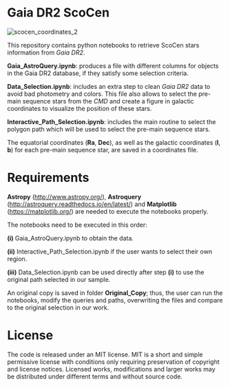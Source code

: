 # Gaia DR2 ScoCen

![scocen_coordinates_2](https://user-images.githubusercontent.com/2405448/40944928-e33df07c-6856-11e8-9ef8-5c7e243f9d9e.png)

This repository contains python notebooks to retrieve ScoCen stars information from *Gaia DR2*. 

__Gaia_AstroQuery.ipynb__: produces a file with different columns for objects in the Gaia DR2 database, if they satisfy some selection criteria.

__Data_Selection.ipynb__: includes an extra step to clean *Gaia DR2* data to avoid bad photometry and colors. This file also allows to select the pre-main sequence stars from the *CMD* and create a figure in galactic coordinates to visualize the position of these stars.

__Interactive_Path_Selection.ipynb__: includes the main routine to select the polygon path which will be used to select the pre-main sequence stars.

The equatorial coordinates (__Ra__, __Dec__), as well as the galactic coordinates (__l__, __b__) for each pre-main sequence star,  are saved in a coordinates file. 

# Requirements

__Astropy__ (http://www.astropy.org/), __Astroquery__ (http://astroquery.readthedocs.io/en/latest/) and __Matplotlib__ (https://matplotlib.org/) are needed to execute the notebooks properly. 

The notebooks need to be executed in this order: 

__(i)__  Gaia_AstroQuery.ipynb to obtain the data.

__(ii)__ Interactive_Path_Selection.ipynb if the user wants to select their own region. 

__(iii)__ Data_Selection.ipynb can be used directly after step __(i)__ to use the original path selected in our sample. 

An original copy is saved in folder __Original_Copy__; thus, the user can run the notebooks, modify the queries and paths, overwriting the files and compare to the original selection in our work. 

# License

The code is released under an MIT license. MIT is a short and simple permissive license with conditions only requiring preservation of copyright and license notices. Licensed works, modifications and larger works may be distributed under different terms and without source code.
